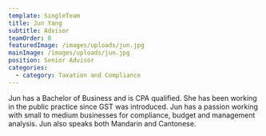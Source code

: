 ```yaml
---
template: SingleTeam
title: Jun Yang
subtitle: Advisor
teamOrder: 8
featuredImage: /images/uploads/jun.jpg
mainImage: /images/uploads/jun.jpg
position: Senior Advisor
categories:
  - category: Taxation and Compliance
---
```


Jun has a Bachelor of Business and is CPA qualified. She has been working in the public practice since GST was introduced. Jun has a passion working with small to medium businesses for compliance, budget and management analysis. Jun also speaks both Mandarin and Cantonese.
